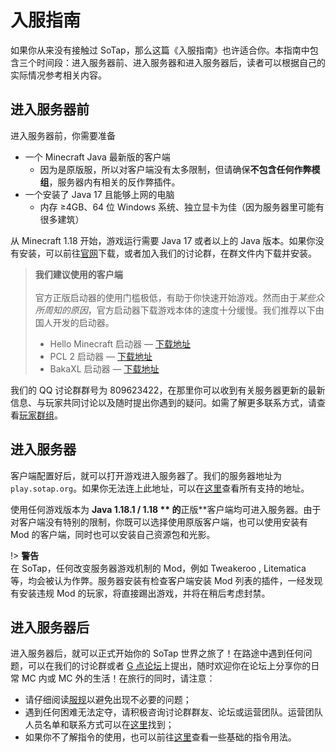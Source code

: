 # 入服指南

如果你从来没有接触过 SoTap，那么这篇《入服指南》也许适合你。本指南中包含三个时间段：进入服务器前、进入服务器和进入服务器后，读者可以根据自己的实际情况参考相关内容。

## 进入服务器前

进入服务器前，你需要准备

- 一个 Minecraft Java 最新版的客户端
  - 因为是原版服，所以对客户端没有太多限制，但请确保**不包含任何作弊模组**，服务器内有相关的反作弊插件。
- 一个安装了 Java 17 且能够上网的电脑
  - 内存 ≥4GB、64 位 Windows 系统、独立显卡为佳（因为服务器里可能有很多建筑）

从 Minecraft 1.18 开始，游戏运行需要 Java 17 或者以上的 Java 版本。如果你没有安装，可以前往[官网](https://www.oracle.com/java/technologies/javase-jdk16-downloads.html)下载，或者加入我们的讨论群，在群文件内下载并安装。

> **我们建议使用的客户端**<br><br>
> 官方正版启动器的使用门槛极低，有助于你快速开始游戏。然而由于*某些众所周知的原因*，官方启动器下载游戏本体的速度十分缓慢。我们推荐以下由国人开发的启动器。
> - Hello Minecraft 启动器 — [下载地址](https://hmcl.huangyuhui.net/download)
> - PCL 2 启动器 — [下载地址](https://afdian.net/p/0164034c016c11ebafcb52540025c377)
> - BakaXL 启动器 — [下载地址](https://www.bakaxl.com/)

我们的 QQ 讨论群群号为 809623422，在那里你可以收到有关服务器更新的最新信息、与玩家共同讨论以及随时提出你遇到的疑问。如需了解更多联系方式，请查看[玩家群组](/groups.md)。

## 进入服务器

客户端配置好后，就可以打开游戏进入服务器了。我们的服务器地址为 `play.sotap.org`。如果你无法连上此地址，可以在[这里](//sotap.org/ecosystem)查看所有支持的地址。

使用任何游戏版本为 **Java 1.18.1 / 1.18 ** 的**正版**客户端均可进入服务器。由于对客户端没有特别的限制，你既可以选择使用原版客户端，也可以使用安装有 Mod 的客户端，同时也可以安装自己资源包和光影。

!> **警告**<br>在 SoTap，任何改变服务器游戏机制的 Mod，例如 Tweakeroo , Litematica 等，均会被认为作弊。服务器安装有检查客户端安装 Mod 列表的插件，一经发现有安装违规 Mod 的玩家，将直接踢出游戏，并将在稍后考虑封禁。

## 进入服务器后

进入服务器后，就可以正式开始你的 SoTap 世界之旅了！在路途中遇到任何问题，可以在我们的讨论群或者 [G 点论坛](//g.sotap.org)上提出，随时欢迎你在论坛上分享你的日常 MC 内或 MC 外的生活！在旅行的同时，请注意：

- 请仔细阅读[服规](https://sotap.org/rules)以避免出现不必要的问题；
- 遇到任何困难无法定夺，请积极咨询讨论群群友、论坛或运营团队。运营团队人员名单和联系方式可以在[这里](/about/management.md)找到；
- 如果你不了解指令的使用，也可以前往[这里](/plugins/commands.md)查看一些基础的指令用法。
